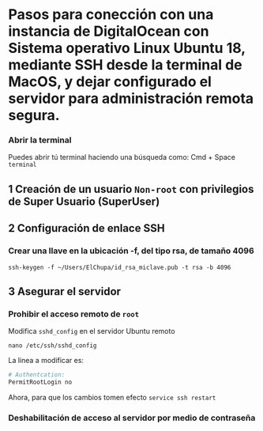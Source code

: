 # Pasos para conección con una instancia de DigitalOcean con Sistema operativo Linux Ubuntu 18, mediante SSH desde la terminal de MacOS, y dejar configurado el servidor para administración remota segura.

### Abrir la terminal

Puedes abrir tú terminal haciendo una búsqueda como:
Cmd + Space `terminal`

## 1 Creación de un usuario `Non-root` con privilegios de Super Usuario (SuperUser)

###


## 2 Configuración de enlace SSH

### Crear una llave en la ubicación -f, del tipo rsa, de tamaño 4096
`ssh-keygen -f ~/Users/ElChupa/id_rsa_miclave.pub -t rsa -b 4096`


## 3 Asegurar el servidor

### Prohibir el acceso remoto de `root`

Modifica `sshd_config` en el servidor Ubuntu remoto

`nano /etc/ssh/sshd_config` 

La linea a modificar es:

```bash
# Authentcation:
PermitRootLogin no
```
Ahora, para que los cambios tomen efecto
`service ssh restart`


### Deshabilitación de acceso al servidor por medio de contraseña
